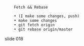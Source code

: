         Fetch && Rebase

        • (I make some changes, push)
        • make some changes
        • git fetch origin
        • git rebase origin/master

















































































slide 018
